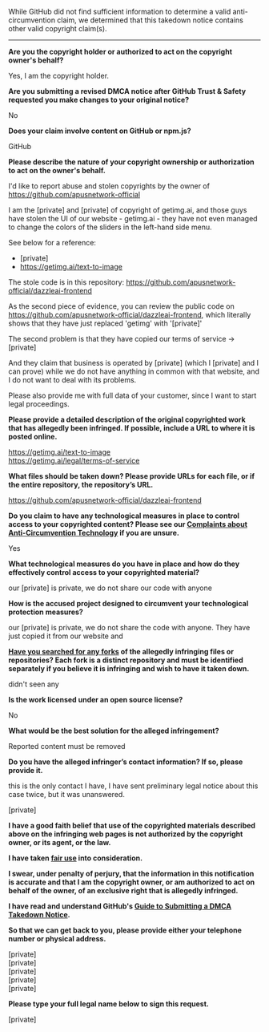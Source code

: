 While GitHub did not find sufficient information to determine a valid anti-circumvention claim, we determined that this takedown notice contains other valid copyright claim(s).

---

**Are you the copyright holder or authorized to act on the copyright owner's behalf?**

Yes, I am the copyright holder.

**Are you submitting a revised DMCA notice after GitHub Trust & Safety requested you make changes to your original notice?**

No

**Does your claim involve content on GitHub or npm.js?**

GitHub

**Please describe the nature of your copyright ownership or authorization to act on the owner's behalf.**

I'd like to report abuse and stolen copyrights by the owner of https://github.com/apusnetwork-official

I am the [private] and [private] of copyright of getimg.ai, and those guys have stolen the UI of our website - getimg.ai - they have not even managed to change the colors of the sliders in the left-hand side menu.

See below for a reference:  
- [private]   
- https://getimg.ai/text-to-image

The stole code is in this repository: https://github.com/apusnetwork-official/dazzleai-frontend

As the second piece of evidence, you can review the public code on https://github.com/apusnetwork-official/dazzleai-frontend, which literally shows that they have just replaced 'getimg' with '[private]'

The second problem is that they have copied our terms of service -> [private]

And they claim that business is operated by [private] (which I [private] and I can prove) while we do not have anything in common with that website, and I do not want to deal with its problems.

Please also provide me with full data of your customer, since I want to start legal proceedings.

**Please provide a detailed description of the original copyrighted work that has allegedly been infringed. If possible, include a URL to where it is posted online.**

https://getimg.ai/text-to-image  
https://getimg.ai/legal/terms-of-service

**What files should be taken down? Please provide URLs for each file, or if the entire repository, the repository’s URL.**

https://github.com/apusnetwork-official/dazzleai-frontend

**Do you claim to have any technological measures in place to control access to your copyrighted content? Please see our <a href="https://docs.github.com/articles/guide-to-submitting-a-dmca-takedown-notice#complaints-about-anti-circumvention-technology">Complaints about Anti-Circumvention Technology</a> if you are unsure.**

Yes

**What technological measures do you have in place and how do they effectively control access to your copyrighted material?**

our [private] is private, we do not share our code with anyone

**How is the accused project designed to circumvent your technological protection measures?**

our [private] is private, we do not share the code with anyone. They have just copied it from our website and

**<a href="https://docs.github.com/articles/dmca-takedown-policy#b-what-about-forks-or-whats-a-fork">Have you searched for any forks</a> of the allegedly infringing files or repositories? Each fork is a distinct repository and must be identified separately if you believe it is infringing and wish to have it taken down.**

didn't seen any

**Is the work licensed under an open source license?**

No

**What would be the best solution for the alleged infringement?**

Reported content must be removed

**Do you have the alleged infringer’s contact information? If so, please provide it.**

this is the only contact I have, I have sent preliminary legal notice about this case twice, but it was unanswered.

[private]

**I have a good faith belief that use of the copyrighted materials described above on the infringing web pages is not authorized by the copyright owner, or its agent, or the law.**

**I have taken <a href="https://www.lumendatabase.org/topics/22">fair use</a> into consideration.**

**I swear, under penalty of perjury, that the information in this notification is accurate and that I am the copyright owner, or am authorized to act on behalf of the owner, of an exclusive right that is allegedly infringed.**

**I have read and understand GitHub's <a href="https://docs.github.com/articles/guide-to-submitting-a-dmca-takedown-notice/">Guide to Submitting a DMCA Takedown Notice</a>.**

**So that we can get back to you, please provide either your telephone number or physical address.**

[private]  
[private]  
[private]  
[private]  
[private]

**Please type your full legal name below to sign this request.**

[private]
